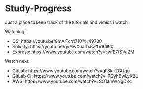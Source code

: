 # Study-Progress
Just a place to keep track of the tutorials and videos i watch


Watching:
<ul>

<li>CS: https://youtu.be/8mAITcNt710?t=49730</li>
<li>Solidity: https://youtu.be/gyMwXuJrbJQ?t=16960</li>
<li>Express: https://www.youtube.com/watch?v=qwfE7fSVaZM</li>

</ul>

Watch next:
<ul>

<li>GitLab: https://www.youtube.com/watch?v=qP8kir2GUgo</li>
<li>GitLab CI: https://www.youtube.com/watch?v=PGyhBwLyK2U</li>
<li>AWS: https://www.youtube.com/watch?v=SOTamWNgDKc</li>

</ul>
